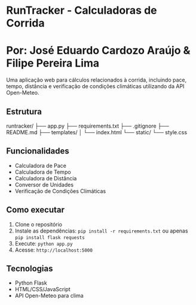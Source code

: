 # RunTracker - Calculadoras de Corrida
# Por: José Eduardo Cardozo Araújo & Filipe Pereira Lima

Uma aplicação web para cálculos relacionados à corrida, incluindo pace, tempo, distância e verificação de condições climáticas utilizando da API Open-Meteo.

## Estrutura
runtracker/
├── app.py
├── requirements.txt
├── .gitignore
├── README.md
├── templates/
│   └── index.html
└── static/
    └── style.css

## Funcionalidades

- Calculadora de Pace
- Calculadora de Tempo
- Calculadora de Distância
- Conversor de Unidades
- Verificação de Condições Climáticas

## Como executar

1. Clone o repositório
2. Instale as dependências: `pip install -r requirements.txt` ou apenas `pip install flask requests`
3. Execute: `python app.py`
4. Acesse: `http://localhost:5000`

## Tecnologias

- Python Flask
- HTML/CSS/JavaScript
- API Open-Meteo para clima
